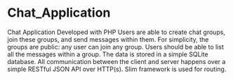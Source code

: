 # Chat_Application
 Chat Application Developed with PHP
Users are able to create chat groups, join these groups, and send messages within them. For simplicity, the groups are public: any user can join any group. Users should be able to list all the messages within a group.
The data is stored in a simple SQLite database. All communication between the client and server happens over a simple RESTful JSON API over HTTP(s).
Slim framework is used for routing.
